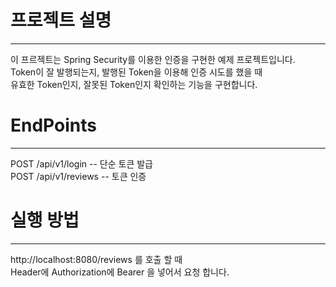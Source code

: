 # 프로젝트 설명
<hr>
이 프르젝트는 Spring Security를 이용한 인증을 구현한 예제 프로젝트입니다. <br>
Token이 잘 발행되는지, 발행된 Token을 이용해 인증 시도를 했을 때 <br>
유효한 Token인지, 잘못된 Token인지 확인하는 기능을 구현합니다.

# EndPoints
<hr>
POST /api/v1/login -- 단순 토큰 발급 <br>
POST /api/v1/reviews -- 토큰 인증

# 실행 방법
<hr>
http://localhost:8080/reviews 를 호출 할 때 <br>
Header에 Authorization에 Bearer </login에서 받은token> 을 넣어서 요청 합니다.